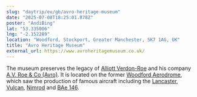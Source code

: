 ```yaml
---
slug: "daytrip/eu/gb/avro-heritage-museum"
date: "2025-07-08T18:25:01.878Z"
poster: "AndiBing"
lat: "53.335006"
lng: "-2.152289"
location: "Woodford, Stockport, Greater Manchester, SK7 1AG, UK"
title: "Avro Heritage Museum"
external_url: https://www.avroheritagemuseum.co.uk/
---
```

The museum preserves the legacy of [Alliott Verdon-Roe](https://en.wikipedia.org/wiki/Alliott_Verdon_Roe) and his company [A.V. Roe & Co (Avro)](https://en.wikipedia.org/wiki/Avro). It is located on the former [Woodford Aerodrome](https://en.wikipedia.org/wiki/Woodford_Aerodrome), which saw the production of famous aircraft including the [Lancaster](https://en.wikipedia.org/wiki/Avro_Lancaster), [Vulcan](https://en.wikipedia.org/wiki/Avro_Vulcan), [Nimrod](https://en.wikipedia.org/wiki/Hawker_Siddeley_Nimrod) and [BAe 146](https://en.wikipedia.org/wiki/British_Aerospace_146).